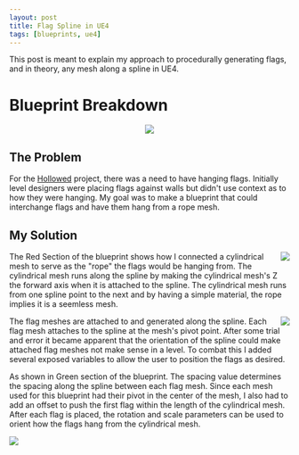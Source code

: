 ```yaml
---
layout: post
title: Flag Spline in UE4
tags: [blueprints, ue4]
---
```


This post is meant to explain my approach to procedurally generating flags, and in theory, any mesh along a spline in UE4.

# Blueprint Breakdown

<div style="text-align: center;">
  <img src="https://douglascomet.github.io/blog/images/FlagSpline/Flag Spline Breakdown.PNG"/>
</div>

## The Problem

For the [Hollowed](http://store.steampowered.com/app/669630/Hollowed/) project, there was a need to have hanging flags. Initially level designers were placing flags against walls but didn't use context as to how they were hanging. My goal was to make a blueprint that could interchange flags and have them hang from a rope mesh.

## My Solution

<img align="right" src="https://douglascomet.github.io/blog/images/FlagSpline/Flag Spline Red Breakdown.png">

The Red Section of the blueprint shows how I connected a cylindrical mesh to serve as the "rope" the flags would be hanging from. The cylindrical mesh runs along the spline by making the cylindrical mesh's Z the forward axis when it is attached to the spline. The cylindrical mesh runs from one spline point to the next and by having a simple material, the rope implies it is a seemless mesh.

<img align="right" src="https://douglascomet.github.io/blog/images/FlagSpline/FlagSplineExposedVariables.PNG">
​
The flag meshes are attached to and generated along the spline. Each flag mesh attaches to the spline at the mesh's pivot point. After some trial and error it became apparent that the orientation of the spline could make attached flag meshes not make sense in a level. To combat this I added several exposed variables to allow the user to position the flags as desired.

As shown in Green section of the blueprint. The spacing value determines the spacing along the spline between each flag mesh. Since each mesh used for this blueprint had their pivot in the center of the mesh, I also had to add an offset to push the first flag within the length of the cylindrical mesh. After each flag is placed, the rotation and scale parameters can be used to orient how the flags hang from the cylindrical mesh.

<img align="center" src="https://douglascomet.github.io/blog/images/FlagSpline/Flag Spline Green Breakdown.png">
